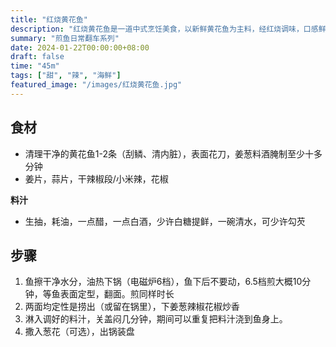 ```yaml
---
title: "红烧黄花鱼"
description: "红烧黄花鱼是一道中式烹饪美食，以新鲜黄花鱼为主料，经红烧调味，口感鲜嫩，香气扑鼻，回味无穷。"
summary: "煎鱼日常翻车系列"
date: 2024-01-22T00:00:00+08:00
draft: false
time: "45m"
tags: ["甜", "辣", "海鲜"]
featured_image: "/images/红烧黄花鱼.jpg"
---
```


## 食材

- 清理干净的黄花鱼1-2条（刮鳞、清内脏），表面花刀，姜葱料酒腌制至少十多分钟
- 姜片，蒜片，干辣椒段/小米辣，花椒

**料汁**

- 生抽，耗油，一点醋，一点白酒，少许白糖提鲜，一碗清水，可少许勾芡

## 步骤

1. 鱼擦干净水分，油热下锅（电磁炉6档），鱼下后不要动，6.5档煎大概10分钟，等鱼表面定型，翻面。煎同样时长
2. 两面均定性是捞出（或留在锅里），下姜葱辣椒花椒炒香
3. 淋入调好的料汁，关盖闷几分钟，期间可以重复把料汁浇到鱼身上。
4. 撒入葱花（可选），出锅装盘